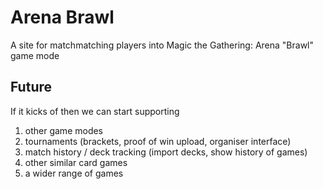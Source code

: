 # Arena Brawl

A site for matchmatching players into Magic the Gathering: Arena "Brawl" game mode



## Future

If it kicks of then we can start supporting 

1) other game modes
1) tournaments (brackets, proof of win upload, organiser interface)
1) match history / deck tracking (import decks, show history of games)
1) other similar card games
1) a wider range of games